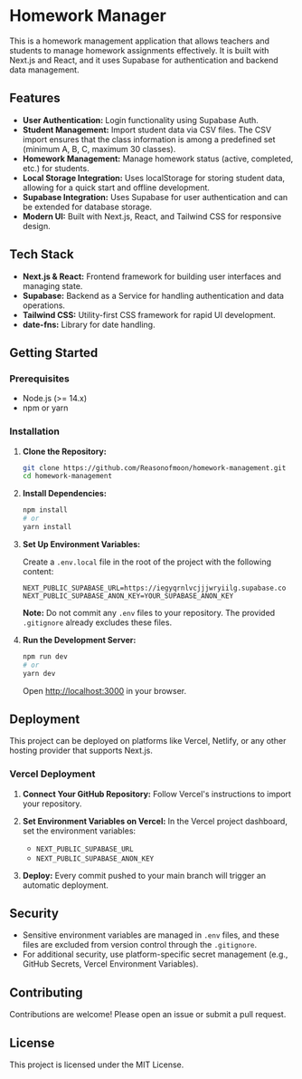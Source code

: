 # Homework Manager

This is a homework management application that allows teachers and students to manage homework assignments effectively. It is built with Next.js and React, and it uses Supabase for authentication and backend data management.

## Features

- **User Authentication:** Login functionality using Supabase Auth.
- **Student Management:** Import student data via CSV files. The CSV import ensures that the class information is among a predefined set (minimum A, B, C, maximum 30 classes).
- **Homework Management:** Manage homework status (active, completed, etc.) for students.
- **Local Storage Integration:** Uses localStorage for storing student data, allowing for a quick start and offline development.
- **Supabase Integration:** Uses Supabase for user authentication and can be extended for database storage.
- **Modern UI:** Built with Next.js, React, and Tailwind CSS for responsive design.

## Tech Stack

- **Next.js & React:** Frontend framework for building user interfaces and managing state.
- **Supabase:** Backend as a Service for handling authentication and data operations.
- **Tailwind CSS:** Utility-first CSS framework for rapid UI development.
- **date-fns:** Library for date handling.

## Getting Started

### Prerequisites

- Node.js (>= 14.x)
- npm or yarn

### Installation

1. **Clone the Repository:**
   ```bash
   git clone https://github.com/Reasonofmoon/homework-management.git
   cd homework-management
   ```

2. **Install Dependencies:**
   ```bash
   npm install
   # or
   yarn install
   ```

3. **Set Up Environment Variables:**

   Create a `.env.local` file in the root of the project with the following content:
   ```env
   NEXT_PUBLIC_SUPABASE_URL=https://iegyqrnlvcjjjwryiilg.supabase.co
   NEXT_PUBLIC_SUPABASE_ANON_KEY=YOUR_SUPABASE_ANON_KEY
   ```
   **Note:** Do not commit any `.env` files to your repository. The provided `.gitignore` already excludes these files.

4. **Run the Development Server:**
   ```bash
   npm run dev
   # or
   yarn dev
   ```
   Open [http://localhost:3000](http://localhost:3000) in your browser.

## Deployment

This project can be deployed on platforms like Vercel, Netlify, or any other hosting provider that supports Next.js.

### Vercel Deployment

1. **Connect Your GitHub Repository:**
   Follow Vercel's instructions to import your repository.

2. **Set Environment Variables on Vercel:**
   In the Vercel project dashboard, set the environment variables:
   - `NEXT_PUBLIC_SUPABASE_URL`
   - `NEXT_PUBLIC_SUPABASE_ANON_KEY`

3. **Deploy:**
   Every commit pushed to your main branch will trigger an automatic deployment.

## Security

- Sensitive environment variables are managed in `.env` files, and these files are excluded from version control through the `.gitignore`.
- For additional security, use platform-specific secret management (e.g., GitHub Secrets, Vercel Environment Variables).

## Contributing

Contributions are welcome! Please open an issue or submit a pull request.

## License

This project is licensed under the MIT License. 